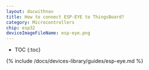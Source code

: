 ```yaml
---
layout: docwithnav
title: How to connect ESP-EYE to ThingsBoard?
category: Microcontrollers
chip: esp32
deviceImageFileName: esp-eye.png
---
```


* TOC
{:toc}

{% include /docs/devices-library/guides/esp-eye.md %}
